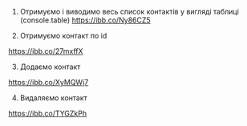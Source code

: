 1. Отримуємо і виводимо весь список контактів у вигляді таблиці (console.table)
   https://ibb.co/Ny86CZ5

2. Отримуємо контакт по id

https://ibb.co/27mxffX

3. Додаємо контакт

https://ibb.co/XyMQWj7

4. Видаляємо контакт

https://ibb.co/TYGZkPh

